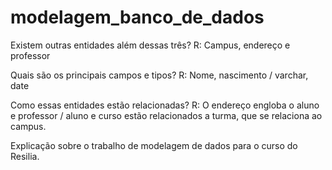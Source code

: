 # modelagem_banco_de_dados

Existem outras entidades além dessas três?
R: Campus, endereço e professor

Quais são os principais campos e tipos?
R: Nome, nascimento / varchar, date

Como essas entidades estão relacionadas?
R: O endereço engloba o aluno e professor / aluno e curso estão relacionados a turma, que se relaciona ao campus.

Explicação sobre o trabalho de modelagem de dados para o curso do Resilia.
